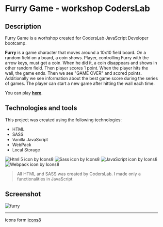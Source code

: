 # Furry Game - workshop CodersLab

## Description

Furry Game is a worhshop created for CodersLab JavaScript Developer bootcamp.

**Furry** is a game character that moves around a 10x10 field board. On a random field on a board, a coin shows. Player, controlling Furry with the arrow keys, must get a coin. When he did it, a coin disappears and shows in other random field. Then player scores 1 point. When the player hits the wall, the game ends. Then we see "GAME OVER" and scored points. Additionally we see information about the best game score during the series of games. The player can start a new game after hitting the wall each time.

You can play **[here](https://majka521.github.io/FurryGame-workshop-CodersLab/)**.

## Technologies and tools

This project was created using the following technologies:

- HTML
- SASS
- Vanilla JavaScript
- WebPack
- Local Storage

![Html 5 icon by Icons8](https://img.icons8.com/color/50/000000/html-5.png)
![Sass icon by Icons8](https://img.icons8.com/color/50/000000/sass.png)
![JavaScript icon by Icons8](https://img.icons8.com/color/50/000000/javascript--v2.png)
![Webpack icon by Icons8](https://img.icons8.com/color/48/000000/webpack.png)

> All HTML and SASS was created by CodersLab. I made only a functionalities in JavaScript

## Screenshot

![furry](https://media.giphy.com/media/3dr3Q8qJfF8qdFWi19/giphy.gif)

---

icons form [icons8](https://icons8.com/)

